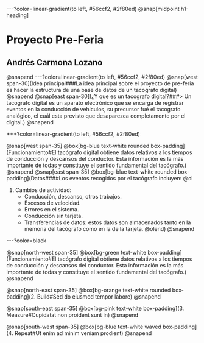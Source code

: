 ---?color=linear-gradient(to left, #56ccf2, #2f80ed)
@snap[midpoint h1-heading]
# Proyecto Pre-Feria
## Andrés Carmona Lozano
@snapend
---?color=linear-gradient(to left, #56ccf2, #2f80ed)
@snap[west span-30](Idea principal###La idea principal sobre el proyecto de pre-feria es hacer la estructura de una base de datos de un tacografo digital)
@snapend
@snap[east span-30](¿Y que es un tacografo digital?###> Un tacografo digital es un aparato electrónico que se encarga de registrar eventos en la conducción de vehiculos, su precursor fué el tacografo analógico, el cuál esta previsto que desaparezca completamente por el digital.)
@snapend

+++?color=linear-gradient(to left, #56ccf2, #2f80ed)

@snap[west span-35]
@box[bg-blue text-white rounded box-padding](Funcionamiento#El tacógrafo digital obtiene datos relativos a los tiempos de conducción y descansos del conductor. Esta información es la más importante de todas y constituye el sentido fundamental del tacógrafo.)
@snapend
@snap[east span-35]
@box[bg-blue text-white rounded box-padding](Datos####Los eventos recogidos por el tacógrafo incluyen:
@ol
1. Cambios de actividad:
    * Conducción, descanso, otros trabajos.
    * Excesos de velocidad.
    * Errores en el sistema.
    * Conducción sin tarjeta.
    * Transferencias de datos: estos datos son almacenados tanto en la memoria del tacógrafo como en la de la tarjeta.
@olend)
@snapend

---?color=black

@snap[north-west span-35]
@box[bg-green text-white box-padding](Funcionamiento#El tacógrafo digital obtiene datos relativos a los tiempos de conducción y descansos del conductor. Esta información es la más importante de todas y constituye el sentido fundamental del tacógrafo.)
@snapend

@snap[north-east span-35]
@box[bg-orange text-white rounded box-padding](2. Build#Sed do eiusmod tempor labore)
@snapend

@snap[south-east span-35]
@box[bg-pink text-white box-padding](3. Measure#Cupidatat non proident sunt in)
@snapend

@snap[south-west span-35]
@box[bg-blue text-white waved box-padding](4. Repeat#Ut enim ad minim veniam prodient)
@snapend
